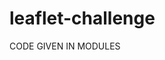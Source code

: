 # leaflet-challenge<!DOCTYPE html>

CODE GIVEN IN MODULES


<html lang="en">

<head>
  <meta charset="UTF-8">
  <meta name="viewport" content="width=device-width, initial-scale=1.0">
  <meta http-equiv="X-UA-Compatible" content="ie=edge">
  <title>Leaflet Step-1</title>

  <!-- Leaflet CSS -->
  <link rel="stylesheet" href="https://unpkg.com/leaflet@1.9.4/dist/leaflet.css"
    integrity="sha256-p4NxAoJBhIIN+hmNHrzRCf9tD/miZyoHS5obTRR9BMY="
    crossorigin="" />

  <!-- Our CSS -->
  <link rel="stylesheet" type="text/css" href="static/css/style.css">
</head>

<body>

  <!-- The div that holds our map -->
  <div id="map"></div>

  <!-- Leaflet JS -->
  <script src="https://unpkg.com/leaflet@1.9.4/dist/leaflet.js"
    integrity="sha256-20nQCchB9co0qIjJZRGuk2/Z9VM+kNiyxNV1lvTlZBo="
    crossorigin=""></script>
  <!-- D3 JavaScript -->
  <script src="https://d3js.org/d3.v7.min.js"></script>
  <!-- Our JavaScript -->
  <script type="text/javascript" src="static/js/logic.js"></script>
</body>

</html>
